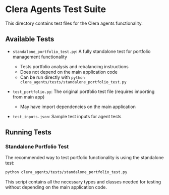 # Clera Agents Test Suite

This directory contains test files for the Clera agents functionality.

## Available Tests

- `standalone_portfolio_test.py`: A fully standalone test for portfolio management functionality
  - Tests portfolio analysis and rebalancing instructions
  - Does not depend on the main application code
  - Can be run directly with `python clera_agents/tests/standalone_portfolio_test.py`

- `test_portfolio.py`: The original portfolio test file (requires importing from main app)
  - May have import dependencies on the main application

- `test_inputs.json`: Sample test inputs for agent tests

## Running Tests

### Standalone Portfolio Test

The recommended way to test portfolio functionality is using the standalone test:

```bash
python clera_agents/tests/standalone_portfolio_test.py
```

This script contains all the necessary types and classes needed for testing without depending on the main application code. 